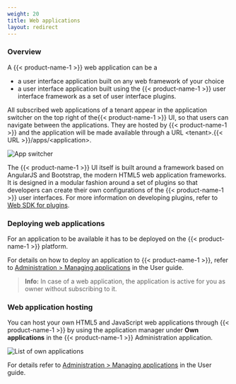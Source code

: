 ```yaml
---
weight: 20
title: Web applications
layout: redirect
---
```


### Overview

A {{< product-name-1 >}} web application can be a

* a user interface application built on any web framework of your choice
* a user interface application built using the {{< product-name-1 >}} user interface framework as a set of user interface plugins.

All subscribed web applications of a tenant appear in the application switcher on the top right of the{{< product-name-1 >}} UI, so that users can navigate between the applications. They are hosted by {{< product-name-1 >}} and the application will be made available through a URL &lt;tenant&gt;.{{< URL >}}/apps/&lt;application&gt;.

<img src="/images/users-guide/Administration/admin-app-switcher.png" alt="App switcher">

The {{< product-name-1 >}} UI itself is built around a framework based on AngularJS and Bootstrap, the modern HTML5 web application frameworks. It is designed in a modular fashion around a set of plugins so that developers can create their own configurations of the {{< product-name-1 >}} user interfaces. For more information on developing plugins, refer to [Web SDK for plugins](/web/overview).

### Deploying web applications

For an application to be available it has to be deployed on the {{< product-name-1 >}} platform.

For details on how to deploy an application to {{< product-name-1 >}}, refer to [Administration > Managing applications](/users-guide/administration/#managing-applications) in the User guide.

> **Info:** In case of a web application, the application is active for you as owner without subscribing to it.

### Web application hosting

You can host your own HTML5 and JavaScript web applications through {{< product-name-1 >}} by using the application manager under **Own applications** in the {{< product-name-1 >}} Administration application.

![List of own applications](/images/users-guide/Administration/admin-applications-own.png)

For details refer to  [Administration > Managing applications](/users-guide/administration/#managing-applications) in the User guide.
